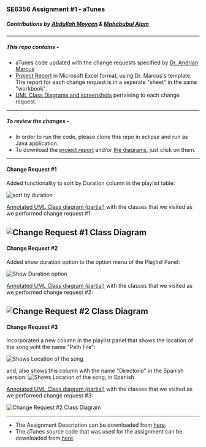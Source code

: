 ### SE6356 Assignment #1 - aTunes
##### Contributions by [Abdullah Moyeen](https://github.com/AbdullahMoyeen) & [Mahabubul Alam](https://github.com/alamtx)
---

##### This repo contains - 
* aTunes code updated with the change requests specified by [Dr. Andrian Marcus ](http://www.utdallas.edu/~amarcus/)
* [Project Report](https://github.com/alamtx/aTunes/blob/master/Assignment1_report_aTunes.xlsx?raw=true) in Microsoft Excel format, using Dr. Marcus's template. The report for each change request is in a seperate "sheet" in the same "workbook".
* [UML Class Diagrams and screenshots](https://github.com/alamtx/aTunes/blob/master/aTunes_Docs/atunes_Docs_AlamMoyeen.zip?raw=true) pertaining to each change request.

---
##### To review the changes - 
* In order to run the code, please clone this repo in eclipse and run as Java application.
* To download the [project report](https://github.com/alamtx/aTunes/blob/master/Assignment1_report_aTunes.xlsx?raw=true) and/or [the diagrams](https://github.com/alamtx/aTunes/blob/master/aTunes_Docs/atunes_Docs_AlamMoyeen.zip?raw=true), just click on them.

---

#### Change Request #1
Added functionality to sort by Duration column in the playlist table:

![sort by duration](https://github.com/alamtx/aTunes/blob/master/aTunes_Docs/atunes_cr1_sortbyduration.PNG)

[Annotated UML Class diagram (partial)](https://github.com/alamtx/aTunes/blob/master/aTunes_Docs/atunes_cd1.pdf?raw=true) with the classes that we visited as we performed change request #1:

![Change Request #1 Class Diagram](https://github.com/alamtx/aTunes/blob/master/aTunes_Docs/atunes_cd1.png)
---
#### Change Request #2
Added show duration option to the option menu of the Playlist Panel:

![Show Duration option](https://github.com/alamtx/aTunes/blob/master/aTunes_Docs/atunes_cr2_showduration.png)

[Annotated UML Class diagram (partial)](https://github.com/alamtx/aTunes/blob/master/aTunes_Docs/atunes_cd2.pdf?raw=true) with the classes that we visited as we performed change request #2:

![Change Request #2 Class Diagram](https://github.com/alamtx/aTunes/blob/master/aTunes_Docs/atunes_cd2.png)
---
#### Change Request #3
Incorporated a new column in the playlist panel that shows the location of the song wiht the name "Path File":

![Shows Location of the song](https://github.com/alamtx/aTunes/blob/master/aTunes_Docs/atunes_cr3_pathfile.PNG)

and, also shows this column with the name "Directorio" in the Spanish version:
![Shows Location of the song, in Spanish](https://github.com/alamtx/aTunes/blob/master/aTunes_Docs/atunes_cr3_pathfile_spanish.PNG)

[Annotated UML Class diagram (partial)](https://github.com/alamtx/aTunes/blob/master/aTunes_Docs/atunes_cd3.pdf?raw=true) with the classes that we visited as we performed change request #3:

![Change Request #2 Class Diagram](https://github.com/alamtx/aTunes/blob/master/aTunes_Docs/atunes_cd3.png)

---
* The Assignment Description can be downloaded from [here](https://github.com/alamtx/aTunes/blob/master/Assignment1_description.pdf?raw=true).
* The aTunes source code that was used for the assignment can be downloaded from [here](https://utdallas.box.com/s/y23z29nsx35idwpk61ewzl6cxqn3pp8j).
